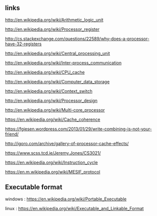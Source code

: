 ## links
http://en.wikipedia.org/wiki/Arithmetic_logic_unit

http://en.wikipedia.org/wiki/Processor_register

http://cs.stackexchange.com/questions/22589/why-does-a-processor-have-32-registers

http://en.wikipedia.org/wiki/Central_processing_unit

http://en.wikipedia.org/wiki/Inter-process_communication

http://en.wikipedia.org/wiki/CPU_cache

http://en.wikipedia.org/wiki/Computer_data_storage

http://en.wikipedia.org/wiki/Context_switch

http://en.wikipedia.org/wiki/Processor_design

http://en.wikipedia.org/wiki/Multi-core_processor

https://en.wikipedia.org/wiki/Cache_coherence

https://fgiesen.wordpress.com/2013/01/29/write-combining-is-not-your-friend/

http://igoro.com/archive/gallery-of-processor-cache-effects/

https://www.scss.tcd.ie/Jeremy.Jones/CS3021/

https://en.wikipedia.org/wiki/Instruction_cycle

https://en.m.wikipedia.org/wiki/MESIF_protocol

## Executable format
windows : https://en.wikipedia.org/wiki/Portable_Executable

linux : https://en.wikipedia.org/wiki/Executable_and_Linkable_Format
